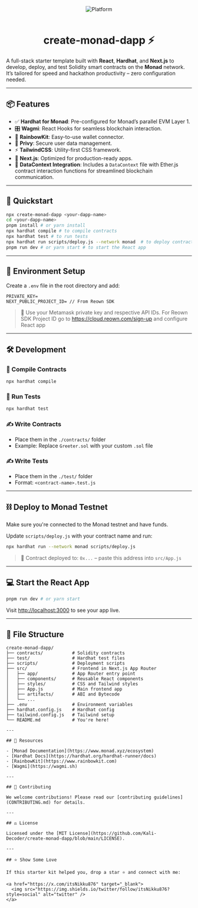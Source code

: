 <div align="center">
    <img src="https://res.cloudinary.com/delg5k1gs/image/upload/v1708035198/daic/n/b5121cb2-0fcd-4ffd-ba92-a744f967dd3b/monad__a_parallelized_evm_layer_1_at_hyper_speed.png" alt="Platform">
</div><br>

<h1 align="center">create-monad-dapp ⚡️</h1>

A full-stack starter template built with **React**, **Hardhat**, and **Next.js** to develop, deploy, and test Solidity smart contracts on the **Monad** network. It’s tailored for speed and hackathon productivity – zero configuration needed.

---

## 📦 Features

- ✅ **Hardhat for Monad**: Pre-configured for Monad’s parallel EVM Layer 1.
- 🎛️ **Wagmi**: React Hooks for seamless blockchain interaction.
- 🌈 **RainbowKit**: Easy-to-use wallet connector.
- 🧬 **Privy**: Secure user data management.
- ⚡ **TailwindCSS**: Utility-first CSS framework.
- 🧱 **Next.js**: Optimized for production-ready apps.
- 🔗 **DataContext Integration**: Includes a `DataContext` file with Ether.js contract interaction functions for streamlined blockchain communication.

---

## 🚀 Quickstart

```sh
npx create-monad-dapp <your-dapp-name>
cd <your-dapp-name>
pnpm install # or yarn install
npx hardhat compile # to compile contracts
npx hardhat test # to run tests
npx hardhat run scripts/deploy.js --network monad  # to deploy contracts
pnpm run dev # or yarn start # to start the React app
```

---

## 🔧 Environment Setup

Create a `.env` file in the root directory and add:

```env
PRIVATE_KEY=
NEXT_PUBLIC_PROJECT_ID= // From Reown SDK 
```

> 🔐 Use your Metamask private key and respective API IDs.
> For Reown SDK Project ID go to https://cloud.reown.com/sign-up and configure React app

---

## 🛠️ Development

### 🔨 Compile Contracts

```sh
npx hardhat compile
```

### 🧪 Run Tests

```sh
npx hardhat test
```

### ✍️ Write Contracts

- Place them in the `./contracts/` folder
- Example: Replace `Greeter.sol` with your custom `.sol` file

### ✍️ Write Tests

- Place them in the `./test/` folder
- Format: `<contract-name>.test.js`

---

## ⛓️ Deploy to Monad Testnet

Make sure you're connected to the Monad testnet and have funds.

Update `scripts/deploy.js` with your contract name and run:

```sh
npx hardhat run --network monad scripts/deploy.js
```

> 📜 Contract deployed to: `0x...` – paste this address into `src/App.js`

---

## 💻 Start the React App

```sh
pnpm run dev # or yarn start
```

Visit [http://localhost:3000](http://localhost:3000) to see your app live.

---

## 📂 File Structure

```
create-monad-dapp/
├── contracts/           # Solidity contracts
├── test/                # Hardhat test files
├── scripts/             # Deployment scripts
├── src/                 # Frontend in Next.js App Router
│   ├── app/             # App Router entry point
│   ├── components/      # Reusable React components
│   ├── styles/          # CSS and Tailwind styles
│   ├── App.js           # Main frontend app
│   ├── artifacts/       # ABI and Bytecode
│   └── ...
├── .env                 # Environment variables
├── hardhat.config.js    # Hardhat config
├── tailwind.config.js   # Tailwind setup
└── README.md            # You're here!

---

## 🔗 Resources

- [Monad Documentation](https://www.monad.xyz/ecosystem)
- [Hardhat Docs](https://hardhat.org/hardhat-runner/docs)
- [RainbowKit](https://www.rainbowkit.com)
- [Wagmi](https://wagmi.sh)

---

## 🤝 Contributing

We welcome contributions! Please read our [contributing guidelines](CONTRIBUTING.md) for details.

---

## ⚖️ License

Licensed under the [MIT License](https://github.com/Kali-Decoder/create-monad-dapp/blob/main/LICENSE).

---

## ⭐️ Show Some Love

If this starter kit helped you, drop a star ⭐️ and connect with me:

<a href="https://x.com/itsNikku876" target="_blank">
  <img src="https://img.shields.io/twitter/follow/itsNikku876?style=social" alt="twitter" />
</a>
